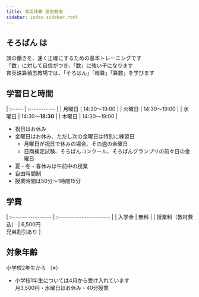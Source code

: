 ```yaml
---
title: 育英珠算 積志教場
sidebar: index.sidebar.html
---
```


## そろばん は

頭の働きを、速く正確にするための基本トレーニングです  
「数」に対して自信がつき、「数」に強い子になります  
育英珠算積志教場では、「そろばん」「暗算」「算数」を学びます  

## 学習日と時間

| :----- | :----------- |
| 月曜日 | 14:30〜19:00 |
| 火曜日 | 14:30〜19:00 |
| 水曜日 | 14:30〜**18:30** |
| 木曜日 | 14:30〜19:00 |


* 祝日はお休み
* 金曜日はお休み、ただし次の金曜日は特別に練習日
    * 月曜日が祝日で休みの場合、その週の金曜日
    * 日商検定試験、そろばんコンクール、そろばんグランプリの前々日の金曜日
* 夏・冬・春休みは午前中の授業
* 自由時間制
* 授業時間は50分〜1時間15分

## 学費

| :----------------- | :---------------------- |
| 入学金             | 無料                    |
| 授業料（教材費込） | 6,500円<br>兄弟割引あり |

## 対象年齢

小学校2年生から （※）

* 小学校1年生については4月から受け入れています  
  月3,500円・水曜日はお休み・40分授業
